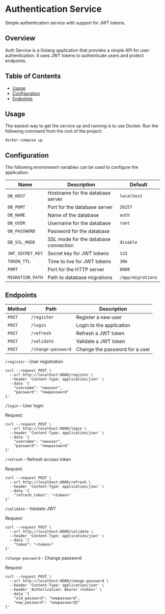 # Authentication Service

Simple authentication service with support for JWT tokens.

## Overview

Auth Service is a Golang application that provides a simple API for user authentication. 
It uses JWT tokens to authenticate users and protect endpoints.


## Table of Contents

- [Usage](#usage)
- [Configuration](#configuration)
- [Endpoints](#endpoints)

## Usage

The easiest way to get the service up and running is to use Docker. Run the following command from the root of the project:

`docker-compose up`

## Configuration

The following environment variables can be used to configure the application:

| Name | Description | Default |
| --- | --- | --- |
| `DB_HOST` | Hostname for the database server | `localhost` |
| `DB_PORT` | Port for the database server | `26257` |
| `DB_NAME` | Name of the database | `auth` |
| `DB_USER` | Username for the database | `root` |
| `DB_PASSWORD` | Password for the database |  |
| `DB_SSL_MODE` | SSL mode for the database connection | `disable` |
| `JWT_SECRET_KEY` | Secret key for JWT tokens | `123` |
| `TOKEN_TTL` | Time to live for JWT tokens | `30m` |
| `PORT` | Port for the HTTP server | `8080` |
| `MIGRATION_PATH` | Path to database migrations | `/app/migrations` |

## Endpoints

| Method | Path | Description |
| --- | --- | --- |
| `POST` | `/register` | Register a new user |
| `POST` | `/login` | Login to the application |
| `POST` | `/refresh` | Refresh a JWT token |
| `POST` | `/validate` | Validate a JWT token |
| `POST` | `/change-password` | Change the password for a user |

`/register` - User registration

```
curl --request POST \
  --url http://localhost:8080/register \
  --header 'Content-Type: application/json' \
  --data '{
	"username": "newuser",
	"password": "newpassword"
}'
```

`/login` - User login

Request:

```
curl --request POST \
  --url http://localhost:8080/login \
  --header 'Content-Type: application/json' \
  --data '{
	"username": "newuser",
	"password": "newpassword"
}'
```

`/refresh` - Refresh access token

Request:

```
curl --request POST \
  --url http://localhost:8080/refresh \
  --header 'Content-Type: application/json' \
  --data '{
	"refresh_token": "<token>"
}'
```

`/validate` - Validate JWT

Request:

```
curl --request POST \
  --url http://localhost:8080/validate \
  --header 'Content-Type: application/json' \
  --data '{
	"token": "<token>"
}'
```

`/change-password` - Change password

Request:

```
curl --request POST \
  --url http://localhost:8080/change-password \
  --header 'Content-Type: application/json' \
  --header 'Authorization: Bearer <token>' \
  --data '{
	"old_password": "newpassword",
	"new_password": "newpassword2"
}'
```
